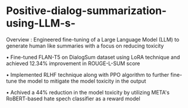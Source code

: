 # Positive-dialog-summarization-using-LLM-s-

Overview : Engineered fine-tuning of a Large Language Model (LLM) to generate human like summaries with a focus on reducing toxicity

• Fine-tuned FLAN-T5 on DialogSum dataset using LoRA technique and achieved 12.34% improvement in ROUGE-L-SUM score

• Implemented RLHF technique along with PPO algorithm to further fine-tune the model to mitigate the model toxicity in the output

•  Achived a 44% reduction in the model toxicity by utilizing META's RoBERT-based hate spech classifier as a reward model
